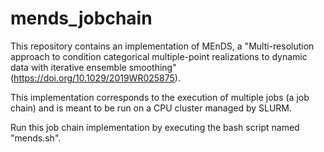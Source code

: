 # mends_jobchain

This repository contains an implementation of MEnDS, a "Multi-resolution approach to condition categorical multiple-point realizations to dynamic data with iterative ensemble smoothing" (https://doi.org/10.1029/2019WR025875).

This implementation corresponds to the execution of multiple jobs (a job chain) and is meant to be run on a CPU cluster managed by SLURM.

Run this job chain implementation by executing the bash script named "mends.sh".

